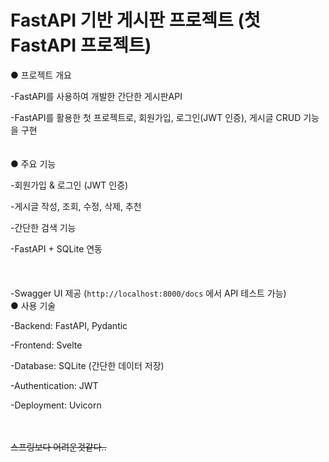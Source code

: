 # FastAPI 기반 게시판 프로젝트 (첫 FastAPI 프로젝트)


● 프로젝트 개요

-FastAPI를 사용하여 개발한 간단한 게시판API 

-FastAPI를 활용한 첫 프로젝트로, 회원가입, 로그인(JWT 인증), 게시글 CRUD 기능을 구현
<br>
<br>
<br>
● 주요 기능

-회원가입 & 로그인 (JWT 인증)  

-게시글 작성, 조회, 수정, 삭제, 추천

-간단한 검색 기능

-FastAPI + SQLite 연동  
<br>
<br>
<br>
-Swagger UI 제공 (`http://localhost:8000/docs` 에서 API 테스트 가능)
<br>
● 사용 기술

-Backend: FastAPI, Pydantic

-Frontend: Svelte

-Database: SQLite (간단한 데이터 저장)

-Authentication: JWT

-Deployment: Uvicorn
<br>
<br>
<br>

  ~~스프링보다 어려운것같다..~~
